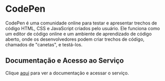 # CodePen

CodePen é uma comunidade online para testar e apresentar trechos de código HTML, CSS e JavaScript criados pelo usuário. Ele funciona como um editor de código online e um ambiente de aprendizado de código aberto, onde os desenvolvedores podem criar trechos de código, chamados de "canetas", e testá-los.

## Documentação e Acesso ao Serviço

Clique [aqui](https://codepen.io) para ver a documentação e acessar o serviço.